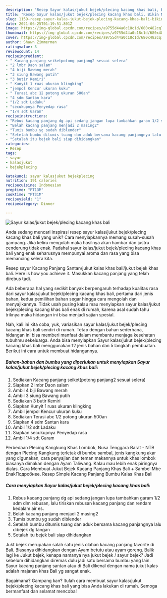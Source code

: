 ```yaml
---
description: "Resep Sayur kalas/jukut bejek/plecing kacang khas bali, Bikin Ngiler"
title: "Resep Sayur kalas/jukut bejek/plecing kacang khas bali, Bikin Ngiler"
slug: 1159-resep-sayur-kalas-jukut-bejek-plecing-kacang-khas-bali-bikin-ngiler
date: 2021-06-25T01:19:51.801Z
image: https://img-global.cpcdn.com/recipes/a9755d44a0c18c1d/680x482cq70/sayur-kalasjukut-bejekplecing-kacang-khas-bali-foto-resep-utama.jpg
thumbnail: https://img-global.cpcdn.com/recipes/a9755d44a0c18c1d/680x482cq70/sayur-kalasjukut-bejekplecing-kacang-khas-bali-foto-resep-utama.jpg
cover: https://img-global.cpcdn.com/recipes/a9755d44a0c18c1d/680x482cq70/sayur-kalasjukut-bejekplecing-kacang-khas-bali-foto-resep-utama.jpg
author: Shawn Zimmerman
ratingvalue: 3
reviewcount: 14
recipeingredient:
- " Kacang panjang seiketpotong panjang2 sesuai selera"
- "2 lmbr Daon salam"
- "4 biji Bawang merah"
- "3 siung Bawang putih"
- "3 butir Kemiri"
- " Kunyit 1 ruas ukuran klingking"
- "jempol Kencur ukuran kuku"
- " Terasi abc 12 potong ukuran 500an"
- "4 sdm Santan kara"
- "1/2 sdt Ladaku"
- "secukupnya Penyedap rasa"
- "1/4 sdt Garam"
recipeinstructions:
- "Rebus kacang panjang dg api sedang jangan lupa tambahkan garam 1/2 sdm dlm rebusan, lalu tiriskan rebusan kacang panjang dan rendam kedalam air es."
- "Belah kacang panjang menjadi 2 masing2"
- "Tumis bumbu yg sudah diblender"
- "Setelah bumbu ditumis tuang dan aduk bersama kacang panjangnya lalu dibejek dg tangan"
- "Setalah itu bejek bali siap dihidangkan"
categories:
- Resep
tags:
- sayur
- kalasjukut
- bejekplecing

katakunci: sayur kalasjukut bejekplecing 
nutrition: 191 calories
recipecuisine: Indonesian
preptime: "PT13M"
cooktime: "PT31M"
recipeyield: "1"
recipecategory: Dinner

---
```



![Sayur kalas/jukut bejek/plecing kacang khas bali](https://img-global.cpcdn.com/recipes/a9755d44a0c18c1d/680x482cq70/sayur-kalasjukut-bejekplecing-kacang-khas-bali-foto-resep-utama.jpg)

Anda sedang mencari inspirasi resep sayur kalas/jukut bejek/plecing kacang khas bali yang unik? Cara menyiapkannya memang susah-susah gampang. Jika keliru mengolah maka hasilnya akan hambar dan justru cenderung tidak enak. Padahal sayur kalas/jukut bejek/plecing kacang khas bali yang enak seharusnya mempunyai aroma dan rasa yang bisa memancing selera kita.

Resep sayur Kacang Panjang Santan/jukut kalas khas bali/jukut bejek khas bali. Here is how you achieve it. Masukkan kacang panjang yang telah direbus tadi.

Ada beberapa hal yang sedikit banyak berpengaruh terhadap kualitas rasa dari sayur kalas/jukut bejek/plecing kacang khas bali, pertama dari jenis bahan, kedua pemilihan bahan segar hingga cara mengolah dan menyajikannya. Tidak usah pusing kalau mau menyiapkan sayur kalas/jukut bejek/plecing kacang khas bali enak di rumah, karena asal sudah tahu triknya maka hidangan ini bisa menjadi sajian spesial.


Nah, kali ini kita coba, yuk, variasikan sayur kalas/jukut bejek/plecing kacang khas bali sendiri di rumah. Tetap dengan bahan sederhana, hidangan ini bisa memberi manfaat dalam membantu menjaga kesehatan tubuhmu sekeluarga. Anda bisa menyiapkan Sayur kalas/jukut bejek/plecing kacang khas bali menggunakan 12 jenis bahan dan 5 langkah pembuatan. Berikut ini cara untuk membuat hidangannya.

<!--inarticleads1-->

##### Bahan-bahan dan bumbu yang diperlukan untuk menyiapkan Sayur kalas/jukut bejek/plecing kacang khas bali:

1. Sediakan  Kacang panjang seiket(potong panjang2 sesuai selera)
1. Siapkan 2 lmbr Daon salam
1. Ambil 4 biji Bawang merah
1. Ambil 3 siung Bawang putih
1. Sediakan 3 butir Kemiri
1. Siapkan  Kunyit 1 ruas ukuran klingking
1. Ambil jempol Kencur ukuran kuku
1. Sediakan  Terasi abc 1/2 potong ukuran 500an
1. Siapkan 4 sdm Santan kara
1. Ambil 1/2 sdt Ladaku
1. Siapkan secukupnya Penyedap rasa
1. Ambil 1/4 sdt Garam


Perbedaan Plecing Kangkung Khas Lombok, Nusa Tenggara Barat - NTB dengan Plecing Kangkung terletak di bumbu sambal, jenis kangkung akar yang digunakan, cara penyajian dan teman makannya untuk khas lombok biasanya dimakan dengan Ayam Taliwang. Kalau mau lebih enak piringnya dialas. Cara Membuat Jukut Bejek Kacang Panjang Khas Bali + Sambel Mbe EnakПодробнее. Resep Simple Kacang Panjang Bumbu Kalas Khas Bali 

<!--inarticleads2-->

##### Cara menyiapkan Sayur kalas/jukut bejek/plecing kacang khas bali:

1. Rebus kacang panjang dg api sedang jangan lupa tambahkan garam 1/2 sdm dlm rebusan, lalu tiriskan rebusan kacang panjang dan rendam kedalam air es.
1. Belah kacang panjang menjadi 2 masing2
1. Tumis bumbu yg sudah diblender
1. Setelah bumbu ditumis tuang dan aduk bersama kacang panjangnya lalu dibejek dg tangan
1. Setalah itu bejek bali siap dihidangkan


Jukt bejek merupakan salah satu jenis olahan kacang panjang favorite di Bali. Biasanya dihidangkan dengan Ayam betutu atau ayam goreng. Balik lagi ke Jukut bejek, kenapa namanya nya jukut bejek / sayur bejek? Jadi sebelum dihidangkan diremas dulu jadi satu bersama bumbu yang lain. Sayur kacang panjang santan atau di Bali dikenal dengan nama jukut kalas adalah majanan khas Bali yg sangat enak. 

Bagaimana? Gampang kan? Itulah cara membuat sayur kalas/jukut bejek/plecing kacang khas bali yang bisa Anda lakukan di rumah. Semoga bermanfaat dan selamat mencoba!
